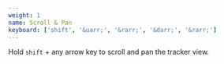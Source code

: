 ```yaml
---
weight: 1
name: Scroll & Pan
keyboard: ['shift', '&uarr;', '&rarr;', '&darr;', '&rarr;']
---
```

Hold `shift` + any arrow key to scroll and pan the tracker view.